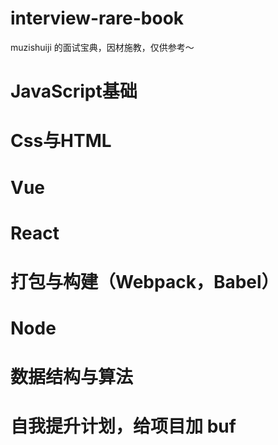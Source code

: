 # interview-rare-book
muzishuiji 的面试宝典，因材施教，仅供参考～


# JavaScript基础
# Css与HTML
# Vue
# React
# 打包与构建（Webpack，Babel）
# Node
# 数据结构与算法

# 自我提升计划，给项目加 buf
